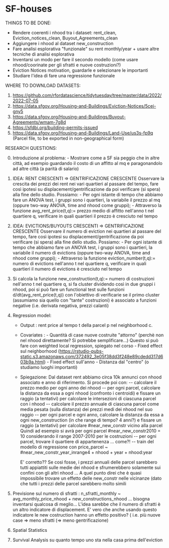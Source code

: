 # SF-houses

THINGS TO BE DONE:

- Rendere coerenti i nhood tra i dataset: rent_clean, Eviction_notices_clean, Buyout_Agreements_clean
- Aggiungere i nhood al dataset new_construction
- Fare analisi esplorativa "funzionale" su rent monthly/year + usare altre tecniche di analisi esplorativa
- Inventarsi un modo per fare il secondo modello (come usare nhood/coorinate per gli sfratti e nuove costruzioni?)
- Eviction Notices motivation, guardarle e selezionare le importanti
- Studiare l'idea di fare una regressione funzionale



WHERE TO DOWNLOAD DATASETS:

1) https://github.com/rfordatascience/tidytuesday/tree/master/data/2022/2022-07-05
2) https://data.sfgov.org/Housing-and-Buildings/Eviction-Notices/5cei-gny5
3) https://data.sfgov.org/Housing-and-Buildings/Buyout-Agreements/wmam-7g8d
4) https://sfdbi.org/building-permits-issued
5) https://data.sfgov.org/Housing-and-Buildings/Land-Use/us3s-fp9q (Parcel file, to be exported in non-geographical form)


RESEARCH QUESTIONS:


0) Introduzione al problema: - Mostrare come a SF sia peggio che in altre città, ad esempio guardando il costo di un affitto al mq e paragonandolo ad altre città
                               (a parità di salario)

1) IDEA: RENT CRESCENTI => GENTRIFICAZIONE CRESCENTE
   Osservare la crescita dei prezzi dei rent nei vari quartieri al passare del tempo, fare così ipotesi su
   displacement/gentrificazione da poi verificare (si spera) alla fine dello studio.
   Possiamo: - Per ogni istante di tempo che abbiamo fare un ANOVA test, i gruppi sono i quartieri, la variabile il prezzo al mq (oppure two-way ANOVA, time and nhood 
               come gruppi);
             - Attraverso la funzione avg_rent_price(t,q):= prezzo medio di affitto nell'anno t nel quartiere q, verificare in quali quartieri il prezzo è cresciuto
               nel tempo
                                              
2) IDEA: EVICTIONS/BUYOUTS CRESCENTI => GENTRIFICAZIONE CRESCENTE
   Osservare il numero di eviction nei quartieri al passare del tempo, fare così ipotesi su displacement/gentrificazione da poi verificare (si spera) alla fine dello 
   studio.
   Possiamo: - Per ogni istante di tempo che abbiamo fare un ANOVA test, i gruppi sono i quartieri, la variabile il numero di evictions (oppure two-way ANOVA, time and
               nhood come gruppi);
             - Attraverso la funzione eviction_number(t,q):= numero di evictions nell'anno t nel quartiere q, verificare in quali quartieri il numero di evictions è
             cresciuto nel tempo
             
4) Si calcola la funzione new_construction(t,q):= numero di costruzioni nell'anno t nel quartiere q, si fa cluster dividendo così in due gruppi i nhood, poi si può
   fare un functional test sulle funzioni d/dt(avg_rent_price(t,q)) con l'obiettivo di verificarie se il primo cluster (assumiamo sia quello con "tante" costruzioni)
   è associato a funzioni negative (i.e. derivata negativa, prezzi calanti)
   
3) Regression model: 
   - Output : rent price al tempo t della parcel p nel neighborhood c.
   - Covariates : - Quantità di case nuove costruite "attorno" (perchè non nel nhood direttamente? Si potrebbe semplificare...)
                    Questo si può fare con weighted local regression, spiegato nel corso
                  - Fixed effect sul neighborhood (https://rstudio-pubs-static.s3.amazonaws.com/372492_3e05f38dd3f248e89cdedd317d603b9a.html)
                  - Fixed effect sull'anno
                  - Distanza dal "centro" (o studiamo luoghi importanti)
   - Spiegazione: Dal dataset rent abbiamo circa 10k annunci con nhood associato e anno di riferimento. Si procede poi con:
                   -- calcolare il prezzo medio per ogni anno dei nhood 
                   -- per ogni parcel, calcolare la distanza da essa a ogni nhood (confronto i centroidi) e
                      fissare un raggio (a tentativi) per calcolare le intersezioni di ciascuna parcel con i nhood
                   -- calcolare il prezzo annuale di ciascuna parcel come media pesata (sulla distanza) dei prezzi medi dei nhood nel suo raggio
                   -- per ogni parcel e ogni anno, calcolare la distanza da essa a ogni new_construction (in che range di tempo? 4 anni?) e
                      fissare un raggio (a tentativi) per calcolare #near_new_constr vicino alla parcel
                      Quindi ad esempio si avrà per ogni parcel #near_new_constr2010 = 10 considerando il range 2007-2010 per le costruzioni
                   -- per ogni parcel, trovare il quartiere di appartenenza ... come?!
                   -- train del modello di regressione con price_parcel ~ #near_new_constr_year_inrange4 + nhood + year + nhood:year

      E' corretto?? Se così fosse, i prezzi annuali delle parcel sarebbero tutti appiattiti sulle medie dei nhood e sfrumerebbero solamente
        sui confini con gli altri nhood ... A quel punto direi che è quasi impossibile trovare un effetto delle new_constr nelle vicinanze
        (dato che tutti i prezzi delle parcel sarebbero molto simili  
                 
4) Previsione sul numero di sfratti : n_sfratti_monthly ~ avg_monthly_price_nhood + new_constructions_nhood  ... bisogna inventarsi qualcosa di meglio...
     L'idea sarebbe che il numero di sfratti è un altro indicatore di displacement. E' vero che anche usando questo indicatore le new costruction hanno un effetto 
     positivo? ( i.e. più nuove case => meno sfratti (=> meno gentrificazione)

5) Spatial Statistics
6) Survival Analysis su quanto tempo uno sta nella casa prima dell'eviction


